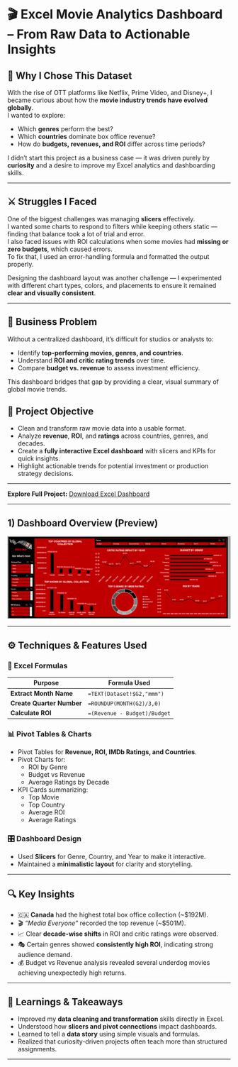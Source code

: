 # 🎬 Excel Movie Analytics Dashboard – From Raw Data to Actionable Insights  


## 💭 Why I Chose This Dataset
With the rise of OTT platforms like Netflix, Prime Video, and Disney+, I became curious about how the **movie industry trends have evolved globally**.  
I wanted to explore:
- Which **genres** perform the best?  
- Which **countries** dominate box office revenue?  
- How do **budgets, revenues, and ROI** differ across time periods?  

I didn’t start this project as a business case — it was driven purely by **curiosity** and a desire to improve my Excel analytics and dashboarding skills.

---

## ⚔️ Struggles I Faced
One of the biggest challenges was managing **slicers** effectively.  
I wanted some charts to respond to filters while keeping others static — finding that balance took a lot of trial and error.  
I also faced issues with ROI calculations when some movies had **missing or zero budgets**, which caused errors.  
To fix that, I used an error-handling formula and formatted the output properly.

Designing the dashboard layout was another challenge — I experimented with different chart types, colors, and placements to ensure it remained **clear and visually consistent**.

---

## 💼 Business Problem
Without a centralized dashboard, it’s difficult for studios or analysts to:
- Identify **top-performing movies, genres, and countries**.  
- Understand **ROI and critic rating trends** over time.  
- Compare **budget vs. revenue** to assess investment efficiency.  

This dashboard bridges that gap by providing a clear, visual summary of global movie trends.

## 🎯 Project Objective
- Clean and transform raw movie data into a usable format.  
- Analyze **revenue**, **ROI**, and **ratings** across countries, genres, and decades.  
- Create a **fully interactive Excel dashboard** with slicers and KPIs for quick insights.  
- Highlight actionable trends for potential investment or production strategy decisions.

---

**Explore Full Project:** [Download Excel Dashboard](https://drive.google.com/drive/folders/10SxyeZv0Z1VXf1tFwHx7nR9FtLJmwWnT?usp=drive_link)

---

## 1) Dashboard Overview (Preview)
![Dashboard Screenshot](https://github.com/lubhanigola/Excel-Projects/raw/main/Watch%20Now/Watch%20Now%20Dashboard.png)

---

## ⚙️ Techniques & Features Used

### 🧮 Excel Formulas
| Purpose | Formula Used |
|----------|---------------|
| **Extract Month Name** | `=TEXT(Dataset!$G2,"mmm")` |
| **Create Quarter Number** | `=ROUNDUP(MONTH(G2)/3,0)` |
| **Calculate ROI** | `=(Revenue - Budget)/Budget` |

### 📊 Pivot Tables & Charts
- Pivot Tables for **Revenue, ROI, IMDb Ratings, and Countries**.  
- Pivot Charts for:
  - ROI by Genre  
  - Budget vs Revenue  
  - Average Ratings by Decade  
- KPI Cards summarizing:
  - Top Movie  
  - Top Country  
  - Average ROI  
  - Average Ratings  

### 🎛️ Dashboard Design
- Used **Slicers** for Genre, Country, and Year to make it interactive.  
- Maintained a **minimalistic layout** for clarity and storytelling.

---

## 🔍 Key Insights
- 🇨🇦 **Canada** had the highest total box office collection (~$192M).  
- 🎬 *“Media Everyone”* recorded the top revenue (~$501M).  
- 📈 Clear **decade-wise shifts** in ROI and critic ratings were observed.  
- 🎭 Certain genres showed **consistently high ROI**, indicating strong audience demand.  
- 💰 Budget vs Revenue analysis revealed several underdog movies achieving unexpectedly high returns.

---

## 🧠 Learnings & Takeaways
- Improved my **data cleaning and transformation** skills directly in Excel.  
- Understood how **slicers and pivot connections** impact dashboards.  
- Learned to tell a **data story** using simple visuals and formulas.  
- Realized that curiosity-driven projects often teach more than structured assignments.  
---
